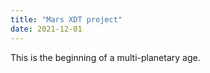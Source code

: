 ```yaml
---
title: "Mars XDT project"
date: 2021-12-01
---
```


This is the beginning of a multi-planetary age.

